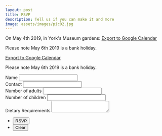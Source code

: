 ```yaml
---
layout: post
title: RSVP
description: Tell us if you can make it and more
image: assets/images/pic02.jpg
---
```


On May 4th 2019, in York's Museum gardens: <a target="_blank" rel="noopener noreferrer" href="http://www.google.com/calendar/event?action=TEMPLATE&text=Natacha%20%26%20Andy's%20Wedding&dates=20190504/20190505&location=The%20Hospitium%2C%20Museum%20Gardens%2C%20York%20YO30%207DR">Export to Google Calendar</a>

Please note May 6th 2019 is a bank holiday.

<a target="_blank" rel="noopener noreferrer" href="http://www.google.com/calendar/event?action=TEMPLATE&text=Natacha%20%26%20Andy's%20Wedding&dates=20190504/20190505&location=The%20Hospitium%2C%20Museum%20Gardens%2C%20York%20YO30%207DR">Export to Google Calendar</a>

Please note May 6th 2019 is a bank holiday.

<form action="https://formspree.io/{{ site.email }}" method="POST">
  <div class="field half first">
    <label for="name">Name</label>
    <input type="text" name="name" id="name" />
  </div>
  <div class="field half">
      <label for="contact">Contact</label>
      <input type="text" name="contact" id="contact" />
  </div>
  <div class="field half first">
    <label for="adult_numbers">Number of adults</label>
    <input type="text" name="adult_numbers" id="adult_numbers" />
  </div>
  <div class="field half">
      <label for="kid_numbers">Number of children</label>
      <input type="text" name="kid_numbers" id="kid_numbers" />
  </div>
  <div class="field">
    <label for="diet">Dietary Requirements</label>
    <textarea name="diet" id="message" rows="2"></textarea>
  </div>
  <ul class="actions">
    <li><input type="submit" value="RSVP" class="special" /></li>
    <li><input type="reset" value="Clear" /></li>
  </ul>
</form>

